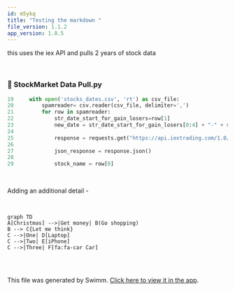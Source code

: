 ```yaml
---
id: m5ykq
title: "Testing the markdown "
file_version: 1.1.2
app_version: 1.8.5
---
```


this uses the iex API and pulls 2 years of stock data

<!-- empty line --><br/>
<!-- NOTE-swimm-snippet: the lines below link your snippet to Swimm -->
### 📄 StockMarket Data Pull.py
```python
19     with open('stocks_dates.csv', 'rt') as csv_file:
20         spamreader= csv.reader(csv_file, delimiter=',')
21         for row in spamreader:
22             str_date_start_for_gain_losers=row[1]
23             new_date = str_date_start_for_gain_losers[0:4] + "-" + str_date_start_for_gain_losers[4:6] + "-" + str_date_start_for_gain_losers[6:8]
24     
25             response = requests.get("https://api.iextrading.com/1.0/stock/" + row[0] + "/chart/2y")
26     
27             json_response = response.json()
28     
29             stock_name = row[0]
```

<br/>

Adding an additional detail -

<br/>

<!--MERMAID {width:100}-->
```mermaid
graph TD
A[Christmas] -->|Get money| B(Go shopping)
B --> C{Let me think}
C -->|One| D[Laptop]
C -->|Two| E[iPhone]
C -->|Three| F[fa:fa-car Car]


```
<!--MCONTENT {content: "graph TD<br/>\nA\\[Christmas\\] \\-\\-\\>|Get money| B(Go shopping)<br/>\nB \\-\\-\\> C{Let me think}<br/>\nC \\-\\-\\>|One| D\\[Laptop\\]<br/>\nC \\-\\-\\>|Two| E\\[iPhone\\]<br/>\nC \\-\\-\\>|Three| F\\[fa:fa-car Car\\]<br/>\n\n<br/>"} --->

<br/>

This file was generated by Swimm. [Click here to view it in the app](https://app.swimm.io/repos/Z2l0aHViJTNBJTNBc3RvY2ttYXJrZXQlM0ElM0Fyb2JlcnRwY29tZXI=/docs/m5ykq).
